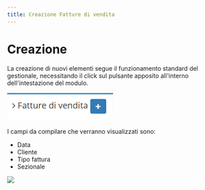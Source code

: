 ```yaml
---
title: Creazione Fatture di vendita
---
```


# Creazione

La creazione di nuovi elementi segue il funzionamento standard del gestionale, necessitando il click sul pulsante apposito all'interno dell'intestazione del modulo.

![Screenshot creazione fatture di vendita](../../../.gitbook/assets/aggiungerefatturedivendita.PNG)

I campi da compilare che verranno visualizzati sono:

* Data
* Cliente
* Tipo fattura
* Sezionale

![](https://firebasestorage.googleapis.com/v0/b/gitbook-x-prod.appspot.com/o/spaces%2F-LZJeLg23eVDvrCv74U7-887967055%2Fuploads%2FiRKzbcec3nzzpUoFakbw%2Ffile.png?alt=media)
